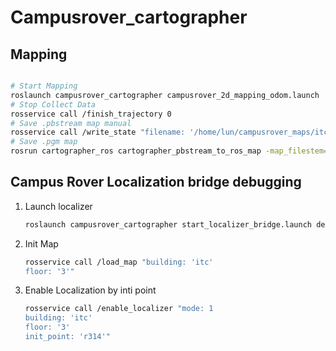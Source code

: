 # Campusrover_cartographer 

## Mapping
``` bash

# Start Mapping
roslaunch campusrover_cartographer campusrover_2d_mapping_odom.launch
# Stop Collect Data
rosservice call /finish_trajectory 0
# Save .pbstream map manual
rosservice call /write_state "filename: '/home/lun/campusrover_maps/itc/(pgm yaml name).pbstream'"
# Save .pgm map
rosrun cartographer_ros cartographer_pbstream_to_ros_map -map_filestem=/home/lun/campusrover_maps/itc/(pgm yaml name) -pbstream_filename=/home/lun/campusrover_maps/itc/(pgm yaml name).pbstream -resolution=0.02

```

## Campus Rover Localization bridge debugging 
1. Launch localizer
    ``` bash
    roslaunch campusrover_cartographer start_localizer_bridge.launch debug:=true
    ```
2. Init Map
    ``` bash
    rosservice call /load_map "building: 'itc'
    floor: '3'"
    ```
3. Enable Localization by inti point
    ``` bash
    rosservice call /enable_localizer "mode: 1 
    building: 'itc'
    floor: '3'
    init_point: 'r314'" 
    ```
    <!-- ```bash
    # Enable 2D localizer
    rosservice call /enable_localizer "mode: 2"
    # Enable 3D localizer with initial pose
    rosservice call /enable_localizer "mode: 1
    building: 'vlp16_campus'
    floor: '1'
    init_point: 'itc_o'"

    ``` -->